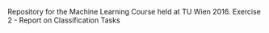 Repository for the Machine Learning Course held at TU Wien 2016.
Exercise 2 - Report on Classification Tasks
